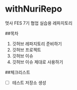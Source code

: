 # withNuriRepo
멋사 FES 7기 협업 실습용 레파지토리

##목차
1. 깃허브 레파지토리 준비하기
3. 깃허브 프로젝트
4. 깃허브 이슈
5. 깃허브 이슈 제대로 사용하기

 ##체크리스트
- [ ] 테스트 저장소 생성
